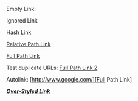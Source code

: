 Empty Link: 

Ignored Link

[Hash Link][]

[Relative Path Link][]

[Full Path Link][]

Test duplicate URLs: [Full Path Link 2][Full Path Link]

Autolink: [http://www.google.com/][Full Path Link]

[***Over-Styled Link***][Full Path Link]


[Hash Link]: #hash
[Relative Path Link]: rel/path
[Full Path Link]: http://www.google.com/